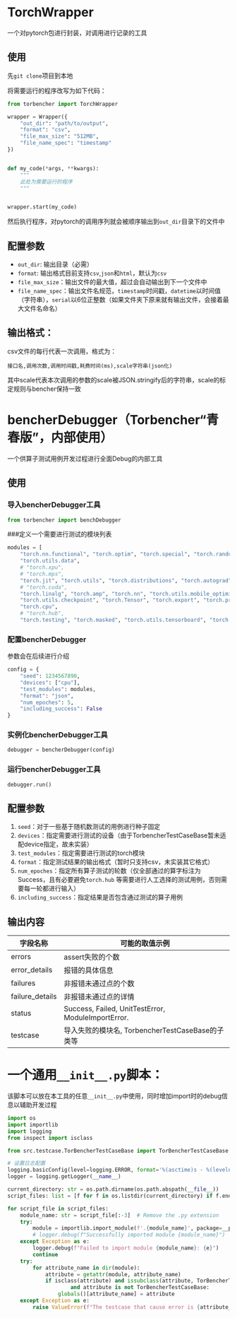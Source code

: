 # TorchWrapper

一个对pytorch包进行封装，对调用进行记录的工具

## 使用

先`git clone`项目到本地

将需要运行的程序改写为如下代码：

```python
from torbencher import TorchWrapper

wrapper = Wrapper({
    "out_dir": "path/to/output",
    "format": "csv",
    "file_max_size": "512MB",
    "file_name_spec": "timestamp"
})


def my_code(*args, **kwargs):
    """
    此处为需要运行的程序
    """


wrapper.start(my_code)
```

然后执行程序，对pytorch的调用序列就会被顺序输出到`out_dir`目录下的文件中

## 配置参数

- `out_dir`: 输出目录（必需）
- `format`: 输出格式目前支持`csv`,`json`和`html`，默认为`csv`
- `file_max_size`：输出文件的最大值，超过会自动输出到下一个文件中
- `file_name_spec`：输出文件名规范，`timestamp`时间戳，`datetime`以时间值（字符串），`serial`以6位正整数（如果文件夹下原来就有输出文件，会接着最大文件名命名）

## 输出格式：

csv文件的每行代表一次调用，格式为：

```
接口名,调用次数,调用时间戳,耗费时间(ms),scale字符串(json化)
```

其中scale代表本次调用的参数的scale被JSON.stringify后的字符串，scale的标定规则与bencher保持一致

# bencherDebugger（Torbencher“青春版”，内部使用）

一个供算子测试用例开发过程进行全面Debug的内部工具

## 使用

### 导入bencherDebugger工具

```python
from torbencher import benchDebugger
```

###定义一个需要进行测试的模块列表

```python
modules = [
    "torch.nn.functional", "torch.optim", "torch.special", "torch.random", "torch.utils.cpp_extension",
    "torch.utils.data",
    # "torch.xpu",
    # "torch.mps",
    "torch.jit", "torch.utils", "torch.distributions", "torch.autograd", "torch", "torch.onnx",
    # "torch.cuda",
    "torch.linalg", "torch.amp", "torch.nn", "torch.utils.mobile_optimizer", "torch.distributed",
    "torch.utils.checkpoint", "torch.Tensor", "torch.export", "torch.profiler", "torch.backends", "torch.fx",
    "torch.cpu",
    # "torch.hub",
    "torch.testing", "torch.masked", "torch.utils.tensorboard", "torch.nn.init", "torch.fft", "torch.autograd"]
```

### 配置bencherDebugger

参数会在后续进行介绍

```python
config = {
    "seed": 1234567890,
    "devices": ["cpu"],
    "test_modules": modules,
    "format": "json",
    "num_epoches": 5,
    "including_success": False
}
```

### 实例化bencherDebugger工具

```python
debugger = bencherDebugger(config)
```

### 运行bencherDebugger工具

```python
debugger.run()
```

## 配置参数

1. `seed`：对于一些基于随机数测试的用例进行种子固定
2. `devices`：指定需要进行测试的设备（由于TorbencherTestCaseBase暂未适配device指定，故未实装）
3. `test_modules`：指定需要进行测试的torch模块
4. `format`：指定测试结果的输出格式（暂时只支持csv，未实装其它格式）
5. `num_epoches`：指定所有算子测试的轮数（仅全部通过的算字标注为Success，且有必要避免`torch.hub`
   等需要进行人工选择的测试用例，否则需要每一轮都进行输入）
6. `including_success`：指定结果是否包含通过测试的算子用例

## 输出内容

| 字段名称            | 可能的取值示例                                            |
|-----------------|----------------------------------------------------|
| errors          | assert失败的个数                                        |
| error_details   | 报错的具体信息                                            |
| failures        | 非报错未通过点的个数                                         |
| failure_details | 非报错未通过点的详情                                         |
| status          | Success, Failed, UnitTestError, ModuleImportError. |
| testcase        | 导入失败的模块名, TorbencherTestCaseBase的子类等               |

# 一个通用`__init__.py`脚本：

该脚本可以放在本工具的任意`__init__.py`中使用，同时增加import时的debug信息以辅助开发过程

```python
import os
import importlib
import logging
from inspect import isclass

from src.testcase.TorBencherTestCaseBase import TorBencherTestCaseBase

# 设置日志配置
logging.basicConfig(level=logging.ERROR, format='%(asctime)s - %(levelname)s - %(message)s')
logger = logging.getLogger(__name__)

current_directory: str = os.path.dirname(os.path.abspath(__file__))
script_files: list = [f for f in os.listdir(current_directory) if f.endswith('.py') and f != '__init__.py']

for script_file in script_files:
    module_name: str = script_file[:-3]  # Remove the .py extension
    try:
        module = importlib.import_module(f'.{module_name}', package=__package__)
        # logger.debug(f"Successfully imported module {module_name}")
    except Exception as e:
        logger.debug(f"Failed to import module {module_name}: {e}")
        continue
    try:
        for attribute_name in dir(module):
            attribute = getattr(module, attribute_name)
            if isclass(attribute) and issubclass(attribute, TorBencherTestCaseBase)\
                    and attribute is not TorBencherTestCaseBase:
                globals()[attribute_name] = attribute
    except Exception as e:
        raise ValueError(f"The testcase that cause error is {attribute_name}") from e
```
